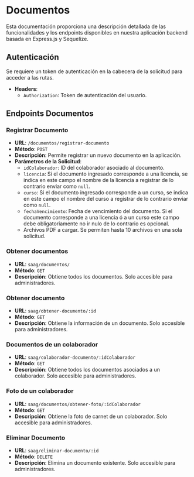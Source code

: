 # Documentos

Esta documentación proporciona una descripción detallada de las funcionalidades y los endpoints disponibles en nuestra aplicación backend basada en Express.js y Sequelize.

## Autenticación

Se requiere un token de autenticación en la cabecera de la solicitud para acceder a las rutas.

  - **Headers**:
    - `Authorization`: Token de autenticación del usuario.

## Endpoints Documentos

### Registrar Documento

- **URL**: `/documentos/registrar-documento`
- **Método**: `POST`
- **Descripción**: Permite registrar un nuevo documento en la aplicación.
- **Parámetros de la Solicitud**:
  - `idColaborador`: ID del colaborador asociado al documento.
  - `licencia`: Si el documento ingresado corresponde a una licencia, se indica en este campo el nombre de la licencia a registrar de lo contrario enviar como `null`.
  - `curso`: Si el documento ingresado corresponde a un curso, se indica en este campo el nombre del curso a registrar de lo contrario enviar como `null`.
  - `fechaVencimiento`: Fecha de vencimiento del documento. Si el documento corresponde a una licencia ó a un curso este campo debe obligatoriamente no ir nulo de lo contrario es opcional.
  - Archivos PDF a cargar. Se permiten hasta 10 archivos en una sola solicitud.


### Obtener documentos

- **URL**: `saag/documentos/`
- **Método**: `GET`
- **Descripción**: Obtiene todos los documentos. Solo accesible para administradores.

### Obtener documento

- **URL**: `saag/obtener-documento/:id`
- **Método**: `GET`
- **Descripción**: Obtiene la información de un documento. Solo accesible para administradores.

### Documentos de un colaborador

- **URL**: `saag/colaborador-documento/:idColaborador`
- **Método**: `GET`
- **Descripción**: Obtiene todos los documentos asociados a un colaborador. Solo accesible para administradores.

### Foto de un colaborador

- **URL**: `saag/documentos/obtener-foto/:idColaborador`
- **Método**: `GET`
- **Descripción**: Obtiene la foto de carnet de un colaborador. Solo accesible para administradores.

### Eliminar Documento

- **URL**: `saag/eliminar-documento/:id`
- **Método**: `DELETE`
- **Descripción**: Elimina un documento existente. Solo accesible para administradores.


